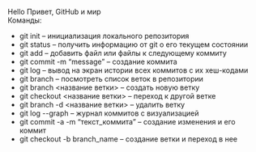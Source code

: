 Hello
Привет, GitHub и мир  
Команды:  
* git init – инициализация локального репозитория  
* git status – получить информацию от git о его текущем состоянии  
* git add – добавить файл или файлы к следующему коммиту  
* git commit -m “message” – создание коммита  
* git log – вывод на экран истории всех коммитов с их хеш-кодами  
* git branch – посмотреть список веток в репозитории  
* git branch <название ветки> – создать новую ветку  
* git checkout <название ветки> – переход к другой ветке  
* git branch -d <название ветки> – удалить ветку  
* git log --graph  – журнал коммитов с визуализацией  
* git commit -a -m “текст_коммита”  –  создание изменения и его коммит  
* git checkout -b branch_name  –  создание ветки и переход  в нее 
